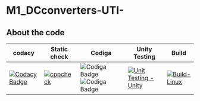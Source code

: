 # M1_DCconverters-UTI-

## About the code
|codacy| Static check| Codiga|Unity Testing|Build|
|---|---|---|---|---|
|[![Codacy Badge](https://app.codacy.com/project/badge/Grade/c30f72fe15444c799424323fa60f04cc)](https://www.codacy.com/gh/RajeshwariNavalur/M1_DCconverters-UTI-/dashboard?utm_source=github.com&amp;utm_medium=referral&amp;utm_content=RajeshwariNavalur/M1_DCconverters-UTI-&amp;utm_campaign=Badge_Grade)|[![cppcheck](https://github.com/RajeshwariNavalur/M1_DCconverters-UTI-/actions/workflows/Static-check.yml/badge.svg)](https://github.com/RajeshwariNavalur/M1_DCconverters-UTI-/actions/workflows/Static-check.yml)|![Codiga Badge](https://api.codiga.io/project/31578/score/svg)  ![Codiga Badge](https://api.codiga.io/project/31578/status/svg) |[![Unit Testing - Unity](https://github.com/RajeshwariNavalur/M1_DCconverters-UTI-/actions/workflows/Unity.yml/badge.svg)](https://github.com/RajeshwariNavalur/M1_DCconverters-UTI-/actions/workflows/Unity.yml)|[![Build-Linux](https://github.com/RajeshwariNavalur/M1_DCconverters-UTI-/actions/workflows/Build.yml/badge.svg)](https://github.com/RajeshwariNavalur/M1_DCconverters-UTI-/actions/workflows/Build.yml)|














